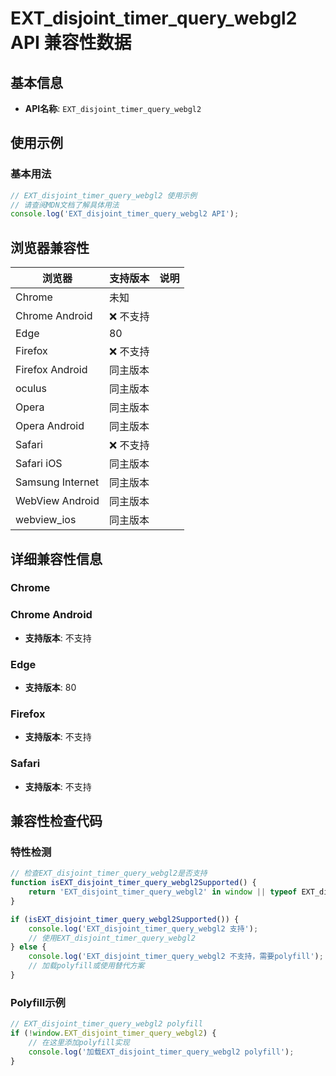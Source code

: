 # EXT_disjoint_timer_query_webgl2 API 兼容性数据

## 基本信息

- **API名称**: `EXT_disjoint_timer_query_webgl2`

## 使用示例

### 基本用法

```javascript
// EXT_disjoint_timer_query_webgl2 使用示例
// 请查阅MDN文档了解具体用法
console.log('EXT_disjoint_timer_query_webgl2 API');
```

## 浏览器兼容性

| 浏览器 | 支持版本 | 说明 |
|--------|----------|------|
| Chrome | 未知 |  |
| Chrome Android | ❌ 不支持 |  |
| Edge | 80 |  |
| Firefox | ❌ 不支持 |  |
| Firefox Android | 同主版本 |  |
| oculus | 同主版本 |  |
| Opera | 同主版本 |  |
| Opera Android | 同主版本 |  |
| Safari | ❌ 不支持 |  |
| Safari iOS | 同主版本 |  |
| Samsung Internet | 同主版本 |  |
| WebView Android | 同主版本 |  |
| webview_ios | 同主版本 |  |

## 详细兼容性信息

### Chrome


### Chrome Android

- **支持版本**: 不支持

### Edge

- **支持版本**: 80

### Firefox

- **支持版本**: 不支持

### Safari

- **支持版本**: 不支持

## 兼容性检查代码

### 特性检测

```javascript
// 检查EXT_disjoint_timer_query_webgl2是否支持
function isEXT_disjoint_timer_query_webgl2Supported() {
    return 'EXT_disjoint_timer_query_webgl2' in window || typeof EXT_disjoint_timer_query_webgl2 !== 'undefined';
}

if (isEXT_disjoint_timer_query_webgl2Supported()) {
    console.log('EXT_disjoint_timer_query_webgl2 支持');
    // 使用EXT_disjoint_timer_query_webgl2
} else {
    console.log('EXT_disjoint_timer_query_webgl2 不支持，需要polyfill');
    // 加载polyfill或使用替代方案
}
```

### Polyfill示例

```javascript
// EXT_disjoint_timer_query_webgl2 polyfill
if (!window.EXT_disjoint_timer_query_webgl2) {
    // 在这里添加polyfill实现
    console.log('加载EXT_disjoint_timer_query_webgl2 polyfill');
}
```


